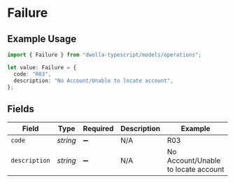 # Failure

## Example Usage

```typescript
import { Failure } from "dwolla-typescript/models/operations";

let value: Failure = {
  code: "R03",
  description: "No Account/Unable to locate account",
};
```

## Fields

| Field                               | Type                                | Required                            | Description                         | Example                             |
| ----------------------------------- | ----------------------------------- | ----------------------------------- | ----------------------------------- | ----------------------------------- |
| `code`                              | *string*                            | :heavy_minus_sign:                  | N/A                                 | R03                                 |
| `description`                       | *string*                            | :heavy_minus_sign:                  | N/A                                 | No Account/Unable to locate account |